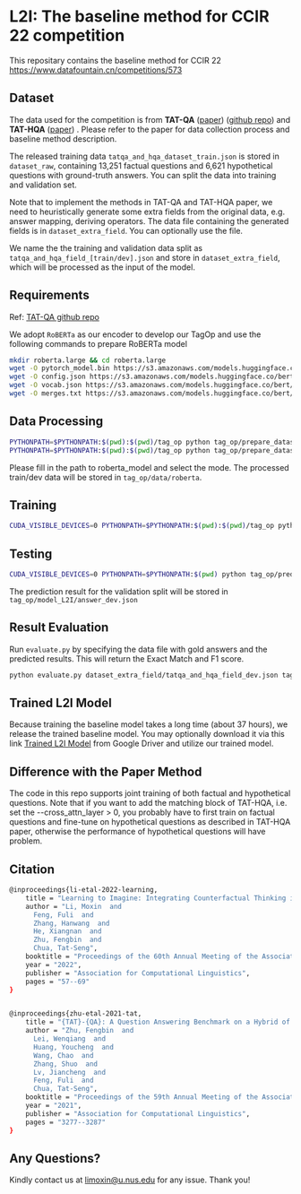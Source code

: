 L2I: The baseline method for CCIR 22 competition
====================

This repositary contains the baseline method for CCIR 22 https://www.datafountain.cn/competitions/573

## Dataset
The data used for the competition is from **TAT-QA** ([paper](https://aclanthology.org/2021.acl-long.254.pdf)) ([github repo](https://github.com/NExTplusplus/TAT-QA)) and **TAT-HQA** ([paper](https://aclanthology.org/2022.acl-long.5.pdf)) . Please refer to the paper for data collection process and baseline method description.

The released training data `tatqa_and_hqa_dataset_train.json` is stored in `dataset_raw`, containing 13,251 factual questions and 6,621 hypothetical questions with ground-truth answers. You can split the data into training and validation set. 

Note that to implement the methods in TAT-QA and TAT-HQA paper, we need to heuristically generate some extra fields from the original data, e.g. answer mapping, deriving operators. The data file containing the generated fields is in `dataset_extra_field`. You can optionally use the file.

We name the the training and validation data split as `tatqa_and_hqa_field_[train/dev].json` and store in `dataset_extra_field`, which will be processed as the input of the model. 

## Requirements
Ref: [TAT-QA github repo](https://github.com/NExTplusplus/TAT-QA)
 
We adopt `RoBERTa` as our encoder to develop our TagOp and use the following commands to prepare RoBERTa model 

```bash
mkdir roberta.large && cd roberta.large
wget -O pytorch_model.bin https://s3.amazonaws.com/models.huggingface.co/bert/roberta-large-pytorch_model.bin
wget -O config.json https://s3.amazonaws.com/models.huggingface.co/bert/roberta-large-config.json
wget -O vocab.json https://s3.amazonaws.com/models.huggingface.co/bert/roberta-large-vocab.json
wget -O merges.txt https://s3.amazonaws.com/models.huggingface.co/bert/roberta-large-merges.txt
```

## Data Processing

```bash
PYTHONPATH=$PYTHONPATH:$(pwd):$(pwd)/tag_op python tag_op/prepare_dataset.py --input_path ./dataset_extra_field --output_dir tag_op/data/roberta --encoder roberta --roberta_model roberta.large --mode train
PYTHONPATH=$PYTHONPATH:$(pwd):$(pwd)/tag_op python tag_op/prepare_dataset.py --input_path ./dataset_extra_field --output_dir tag_op/data/roberta --encoder roberta --roberta_model roberta.large --mode dev
```
Please fill in the path to roberta_model and select the mode. The processed train/dev data will be stored in `tag_op/data/roberta`. 

## Training

```bash
CUDA_VISIBLE_DEVICES=0 PYTHONPATH=$PYTHONPATH:$(pwd):$(pwd)/tag_op python tag_op/trainer.py --data_dir tag_op/data/roberta --save_dir tag_op/model_L2I --batch_size 32 --eval_batch_size 32 --max_epoch 50 --warmup 0.06 --optimizer adam --learning_rate 5e-4  --weight_decay 5e-5 --seed 123 --gradient_accumulation_steps 4 --bert_learning_rate 1.5e-5 --bert_weight_decay 0.01 --log_per_updates 100 --eps 1e-6  --encoder roberta --test_data_dir tag_op/data/roberta/ --roberta_model roberta.large
```

## Testing

```bash
CUDA_VISIBLE_DEVICES=0 PYTHONPATH=$PYTHONPATH:$(pwd) python tag_op/predictor.py --data_dir tag_op/data/roberta --test_data_dir tag_op/data/roberta --save_dir tag_op/model_L2I --eval_batch_size 32 --model_path tag_op/model_L2I --encoder roberta --roberta_model roberta.large
```

The prediction result for the validation split will be stored in `tag_op/model_L2I/answer_dev.json`

## Result Evaluation

Run `evaluate.py` by specifying the data file with gold answers and the predicted results. This will return the Exact Match and F1 score. 

```bash
python evaluate.py dataset_extra_field/tatqa_and_hqa_field_dev.json tag_op/model_L2I/answer_dev.json 0
```
## Trained L2I Model

Because training the baseline model takes a long time (about 37 hours), we release the trained baseline model. You may optionally download it via this link [Trained L2I Model](https://drive.google.com/file/d/1VzYy1a_PbOUnqZZLNW58jpWTFL8PRc3B/view?usp=sharing) from Google Driver and utilize our trained model. 


## Difference with the Paper Method
The code in this repo supports joint training of both factual and hypothetical questions. Note that if you want to add the matching block of TAT-HQA, i.e. set the --cross_attn_layer > 0, you probably have to first train on factual questions and fine-tune on hypothetical questions as described in TAT-HQA paper, otherwise the performance of hypothetical questions will have problem. 

## Citation 
```bash
@inproceedings{li-etal-2022-learning,
    title = "Learning to Imagine: Integrating Counterfactual Thinking in Neural Discrete Reasoning",
    author = "Li, Moxin  and
      Feng, Fuli  and
      Zhang, Hanwang  and
      He, Xiangnan  and
      Zhu, Fengbin  and
      Chua, Tat-Seng",
    booktitle = "Proceedings of the 60th Annual Meeting of the Association for Computational Linguistics (Volume 1: Long Papers)",
    year = "2022",
    publisher = "Association for Computational Linguistics",
    pages = "57--69"
}


@inproceedings{zhu-etal-2021-tat,
    title = "{TAT}-{QA}: A Question Answering Benchmark on a Hybrid of Tabular and Textual Content in Finance",
    author = "Zhu, Fengbin  and
      Lei, Wenqiang  and
      Huang, Youcheng  and
      Wang, Chao  and
      Zhang, Shuo  and
      Lv, Jiancheng  and
      Feng, Fuli  and
      Chua, Tat-Seng",
    booktitle = "Proceedings of the 59th Annual Meeting of the Association for Computational Linguistics and the 11th International Joint Conference on Natural Language Processing (Volume 1: Long Papers)",
    year = "2021",
    publisher = "Association for Computational Linguistics",
    pages = "3277--3287"
}
```
## Any Questions? 
Kindly contact us at [limoxin@u.nus.edu](mailto:limoxin@u.nus.edu) for any issue. Thank you!



